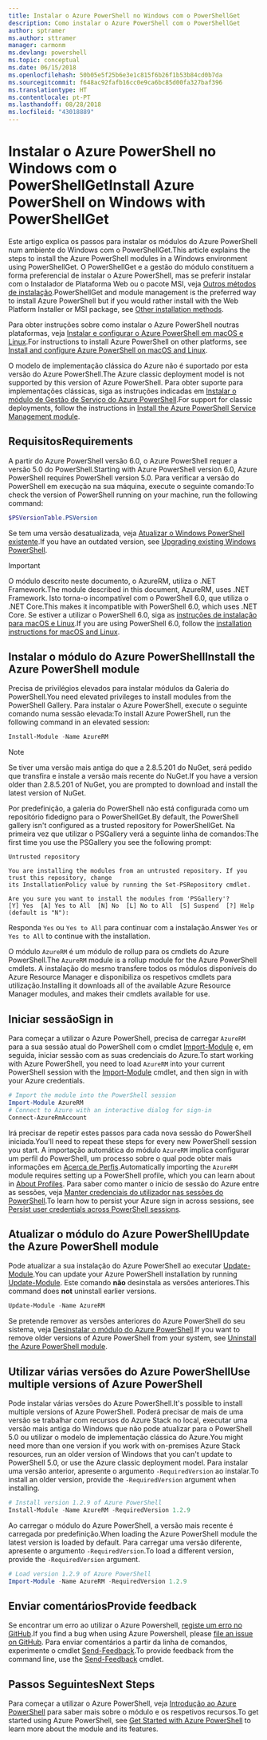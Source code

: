 ```yaml
---
title: Instalar o Azure PowerShell no Windows com o PowerShellGet
description: Como instalar o Azure PowerShell com o PowerShellGet
author: sptramer
ms.author: sttramer
manager: carmonm
ms.devlang: powershell
ms.topic: conceptual
ms.date: 06/15/2018
ms.openlocfilehash: 50b05e5f25b6e3e1c815f6b26f1b53b84cd0b7da
ms.sourcegitcommit: f648ac92fafb16cc0e9ca6bc85d00fa327baf396
ms.translationtype: HT
ms.contentlocale: pt-PT
ms.lasthandoff: 08/28/2018
ms.locfileid: "43018889"
---
```

# <a name="install-azure-powershell-on-windows-with-powershellget"></a><span data-ttu-id="b3e23-103">Instalar o Azure PowerShell no Windows com o PowerShellGet</span><span class="sxs-lookup"><span data-stu-id="b3e23-103">Install Azure PowerShell on Windows with PowerShellGet</span></span>

<span data-ttu-id="b3e23-104">Este artigo explica os passos para instalar os módulos do Azure PowerShell num ambiente do Windows com o PowerShellGet.</span><span class="sxs-lookup"><span data-stu-id="b3e23-104">This article explains the steps to install the Azure PowerShell modules in a Windows environment using PowerShellGet.</span></span> <span data-ttu-id="b3e23-105">O PowerShellGet e a gestão do módulo constituem a forma preferencial de instalar o Azure PowerShell, mas se preferir instalar com o Instalador de Plataforma Web ou o pacote MSI, veja [Outros métodos de instalação](other-install.md).</span><span class="sxs-lookup"><span data-stu-id="b3e23-105">PowerShellGet and module management is the preferred way to install Azure PowerShell but if you would rather install with the Web Platform Installer or MSI package, see [Other installation methods](other-install.md).</span></span>

<span data-ttu-id="b3e23-106">Para obter instruções sobre como instalar o Azure PowerShell noutras plataformas, veja [Instalar e configurar o Azure PowerShell em macOS e Linux](install-azurermps-maclinux.md).</span><span class="sxs-lookup"><span data-stu-id="b3e23-106">For instructions to install Azure PowerShell on other platforms, see [Install and configure Azure PowerShell on macOS and Linux](install-azurermps-maclinux.md).</span></span>

<span data-ttu-id="b3e23-107">O modelo de implementação clássica do Azure não é suportado por esta versão do Azure PowerShell.</span><span class="sxs-lookup"><span data-stu-id="b3e23-107">The Azure classic deployment model is not supported by this version of Azure PowerShell.</span></span> <span data-ttu-id="b3e23-108">Para obter suporte para implementações clássicas, siga as instruções indicadas em [Instalar o módulo de Gestão de Serviço do Azure PowerShell](/powershell/azure/servicemanagement/install-azure-ps).</span><span class="sxs-lookup"><span data-stu-id="b3e23-108">For support for classic deployments, follow the instructions in [Install the Azure PowerShell Service Management module](/powershell/azure/servicemanagement/install-azure-ps).</span></span>

## <a name="requirements"></a><span data-ttu-id="b3e23-109">Requisitos</span><span class="sxs-lookup"><span data-stu-id="b3e23-109">Requirements</span></span>

<span data-ttu-id="b3e23-110">A partir do Azure PowerShell versão 6.0, o Azure PowerShell requer a versão 5.0 do PowerShell.</span><span class="sxs-lookup"><span data-stu-id="b3e23-110">Starting with Azure PowerShell version 6.0, Azure PowerShell requires PowerShell version 5.0.</span></span> <span data-ttu-id="b3e23-111">Para verificar a versão do PowerShell em execução na sua máquina, execute o seguinte comando:</span><span class="sxs-lookup"><span data-stu-id="b3e23-111">To check the version of PowerShell running on your machine, run the following command:</span></span>

```powershell
$PSVersionTable.PSVersion
```

<span data-ttu-id="b3e23-112">Se tem uma versão desatualizada, veja [Atualizar o Windows PowerShell existente](/powershell/scripting/setup/installing-windows-powershell?view=powershell-6#upgrading-existing-windows-powershell).</span><span class="sxs-lookup"><span data-stu-id="b3e23-112">If you have an outdated version, see [Upgrading existing Windows PowerShell](/powershell/scripting/setup/installing-windows-powershell?view=powershell-6#upgrading-existing-windows-powershell).</span></span>

> [!IMPORTANT]
> <span data-ttu-id="b3e23-113">O módulo descrito neste documento, o AzureRM, utiliza o .NET Framework.</span><span class="sxs-lookup"><span data-stu-id="b3e23-113">The module described in this document, AzureRM, uses .NET Framework.</span></span> <span data-ttu-id="b3e23-114">Isto torna-o incompatível com o PowerShell 6.0, que utiliza o .NET Core.</span><span class="sxs-lookup"><span data-stu-id="b3e23-114">This makes it incompatible with PowerShell 6.0, which uses .NET Core.</span></span> <span data-ttu-id="b3e23-115">Se estiver a utilizar o PowerShell 6.0, siga as [instruções de instalação para macOS e Linux](install-azurermps-maclinux.md).</span><span class="sxs-lookup"><span data-stu-id="b3e23-115">If you are using PowerShell 6.0, follow the [installation instructions for macOS and Linux](install-azurermps-maclinux.md).</span></span>

## <a name="install-the-azure-powershell-module"></a><span data-ttu-id="b3e23-116">Instalar o módulo do Azure PowerShell</span><span class="sxs-lookup"><span data-stu-id="b3e23-116">Install the Azure PowerShell module</span></span>

<span data-ttu-id="b3e23-117">Precisa de privilégios elevados para instalar módulos da Galeria do PowerShell.</span><span class="sxs-lookup"><span data-stu-id="b3e23-117">You need elevated privileges to install modules from the PowerShell Gallery.</span></span> <span data-ttu-id="b3e23-118">Para instalar o Azure PowerShell, execute o seguinte comando numa sessão elevada:</span><span class="sxs-lookup"><span data-stu-id="b3e23-118">To install Azure PowerShell, run the following command in an elevated session:</span></span>

```powershell
Install-Module -Name AzureRM
```

> [!NOTE]
> <span data-ttu-id="b3e23-119">Se tiver uma versão mais antiga do que a 2.8.5.201 do NuGet, será pedido que transfira e instale a versão mais recente do NuGet.</span><span class="sxs-lookup"><span data-stu-id="b3e23-119">If you have a version older than 2.8.5.201 of NuGet, you are prompted to download and install the latest version of NuGet.</span></span>

<span data-ttu-id="b3e23-120">Por predefinição, a galeria do PowerShell não está configurada como um repositório fidedigno para o PowerShellGet.</span><span class="sxs-lookup"><span data-stu-id="b3e23-120">By default, the PowerShell gallery isn't configured as a trusted repository for PowerShellGet.</span></span> <span data-ttu-id="b3e23-121">Na primeira vez que utilizar o PSGallery verá a seguinte linha de comandos:</span><span class="sxs-lookup"><span data-stu-id="b3e23-121">The first time you use the PSGallery you see the following prompt:</span></span>

```output
Untrusted repository

You are installing the modules from an untrusted repository. If you trust this repository, change
its InstallationPolicy value by running the Set-PSRepository cmdlet.

Are you sure you want to install the modules from 'PSGallery'?
[Y] Yes  [A] Yes to All  [N] No  [L] No to All  [S] Suspend  [?] Help (default is "N"):
```

<span data-ttu-id="b3e23-122">Responda `Yes` ou `Yes to All` para continuar com a instalação.</span><span class="sxs-lookup"><span data-stu-id="b3e23-122">Answer `Yes` or `Yes to All` to continue with the installation.</span></span>

<span data-ttu-id="b3e23-123">O módulo `AzureRM` é um módulo de rollup para os cmdlets do Azure PowerShell.</span><span class="sxs-lookup"><span data-stu-id="b3e23-123">The `AzureRM` module is a rollup module for the Azure PowerShell cmdlets.</span></span> <span data-ttu-id="b3e23-124">A instalação do mesmo transfere todos os módulos disponíveis do Azure Resource Manager e disponibiliza os respetivos cmdlets para utilização.</span><span class="sxs-lookup"><span data-stu-id="b3e23-124">Installing it downloads all of the available Azure Resource Manager modules, and makes their cmdlets available for use.</span></span>

## <a name="sign-in"></a><span data-ttu-id="b3e23-125">Iniciar sessão</span><span class="sxs-lookup"><span data-stu-id="b3e23-125">Sign in</span></span>

<span data-ttu-id="b3e23-126">Para começar a utilizar o Azure PowerShell, precisa de carregar `AzureRM` para a sua sessão atual do PowerShell com o cmdlet [Import-Module](/powershell/module/Microsoft.PowerShell.Core/Import-Module) e, em seguida, iniciar sessão com as suas credenciais do Azure.</span><span class="sxs-lookup"><span data-stu-id="b3e23-126">To start working with Azure PowerShell, you need to load `AzureRM` into your current PowerShell session with the [Import-Module](/powershell/module/Microsoft.PowerShell.Core/Import-Module) cmdlet, and then sign in with your Azure credentials.</span></span>

```powershell
# Import the module into the PowerShell session
Import-Module AzureRM
# Connect to Azure with an interactive dialog for sign-in
Connect-AzureRmAccount
```

<span data-ttu-id="b3e23-127">Irá precisar de repetir estes passos para cada nova sessão do PowerShell iniciada.</span><span class="sxs-lookup"><span data-stu-id="b3e23-127">You'll need to repeat these steps for every new PowerShell session you start.</span></span> <span data-ttu-id="b3e23-128">A importação automática do módulo `AzureRM` implica configurar um perfil do PowerShell, um processo sobre o qual pode obter mais informações em [Acerca de Perfis](/powershell/module/microsoft.powershell.core/about/about_profiles).</span><span class="sxs-lookup"><span data-stu-id="b3e23-128">Automatically importing the `AzureRM` module requires setting up a PowerShell profile, which you can learn about in [About Profiles](/powershell/module/microsoft.powershell.core/about/about_profiles).</span></span>
<span data-ttu-id="b3e23-129">Para saber como manter o início de sessão do Azure entre as sessões, veja [Manter credenciais do utilizador nas sessões do PowerShell](context-persistence.md).</span><span class="sxs-lookup"><span data-stu-id="b3e23-129">To learn how to persist your Azure sign in across sessions, see [Persist user credentials across PowerShell sessions](context-persistence.md).</span></span>

## <a name="update-the-azure-powershell-module"></a><span data-ttu-id="b3e23-130">Atualizar o módulo do Azure PowerShell</span><span class="sxs-lookup"><span data-stu-id="b3e23-130">Update the Azure PowerShell module</span></span>

<span data-ttu-id="b3e23-131">Pode atualizar a sua instalação do Azure PowerShell ao executar [Update-Module](/powershell/module/powershellget/update-module).</span><span class="sxs-lookup"><span data-stu-id="b3e23-131">You can update your Azure PowerShell installation by running [Update-Module](/powershell/module/powershellget/update-module).</span></span> <span data-ttu-id="b3e23-132">Este comando __não__ desinstala as versões anteriores.</span><span class="sxs-lookup"><span data-stu-id="b3e23-132">This command does __not__ uninstall earlier versions.</span></span>

```powershell
Update-Module -Name AzureRM
```

<span data-ttu-id="b3e23-133">Se pretende remover as versões anteriores do Azure PowerShell do seu sistema, veja [Desinstalar o módulo do Azure PowerShell](uninstall-azurerm-ps.md).</span><span class="sxs-lookup"><span data-stu-id="b3e23-133">If you want to remove older versions of Azure PowerShell from your system, see [Uninstall the Azure PowerShell module](uninstall-azurerm-ps.md).</span></span>

## <a name="use-multiple-versions-of-azure-powershell"></a><span data-ttu-id="b3e23-134">Utilizar várias versões do Azure PowerShell</span><span class="sxs-lookup"><span data-stu-id="b3e23-134">Use multiple versions of Azure PowerShell</span></span>

<span data-ttu-id="b3e23-135">Pode instalar várias versões do Azure PowerShell.</span><span class="sxs-lookup"><span data-stu-id="b3e23-135">It's possible to install multiple versions of Azure PowerShell.</span></span> <span data-ttu-id="b3e23-136">Poderá precisar de mais de uma versão se trabalhar com recursos do Azure Stack no local, executar uma versão mais antiga do Windows que não pode atualizar para o PowerShell 5.0 ou utilizar o modelo de implementação clássica do Azure.</span><span class="sxs-lookup"><span data-stu-id="b3e23-136">You might need more than one version if you work with on-premises Azure Stack resources, run an older version of Windows that you can't update to PowerShell 5.0, or use the Azure classic deployment model.</span></span> <span data-ttu-id="b3e23-137">Para instalar uma versão anterior, apresente o argumento `-RequiredVersion` ao instalar.</span><span class="sxs-lookup"><span data-stu-id="b3e23-137">To install an older version, provide the `-RequiredVersion` argument when installing.</span></span>

```powershell
# Install version 1.2.9 of Azure PowerShell
Install-Module -Name AzureRM -RequiredVersion 1.2.9
```

<span data-ttu-id="b3e23-138">Ao carregar o módulo do Azure PowerShell, a versão mais recente é carregada por predefinição.</span><span class="sxs-lookup"><span data-stu-id="b3e23-138">When loading the Azure PowerShell module the latest version is loaded by default.</span></span> <span data-ttu-id="b3e23-139">Para carregar uma versão diferente, apresente o argumento `-RequiredVersion`.</span><span class="sxs-lookup"><span data-stu-id="b3e23-139">To load a different version, provide the `-RequiredVersion` argument.</span></span>

```powershell
# Load version 1.2.9 of Azure PowerShell
Import-Module -Name AzureRM -RequiredVersion 1.2.9
```

## <a name="provide-feedback"></a><span data-ttu-id="b3e23-140">Enviar comentários</span><span class="sxs-lookup"><span data-stu-id="b3e23-140">Provide feedback</span></span>

<span data-ttu-id="b3e23-141">Se encontrar um erro ao utilizar o Azure Powershell, [registe um erro no GitHub](https://github.com/Azure/azure-powershell/issues).</span><span class="sxs-lookup"><span data-stu-id="b3e23-141">If you find a bug when using Azure Powershell, please [file an issue on GitHub](https://github.com/Azure/azure-powershell/issues).</span></span>
<span data-ttu-id="b3e23-142">Para enviar comentários a partir da linha de comandos, experimente o cmdlet [Send-Feedback](/powershell/module/azurerm.profile/send-feedback).</span><span class="sxs-lookup"><span data-stu-id="b3e23-142">To provide feedback from the command line, use the [Send-Feedback](/powershell/module/azurerm.profile/send-feedback) cmdlet.</span></span>

## <a name="next-steps"></a><span data-ttu-id="b3e23-143">Passos Seguintes</span><span class="sxs-lookup"><span data-stu-id="b3e23-143">Next Steps</span></span>

<span data-ttu-id="b3e23-144">Para começar a utilizar o Azure PowerShell, veja [Introdução ao Azure PowerShell](get-started-azureps.md) para saber mais sobre o módulo e os respetivos recursos.</span><span class="sxs-lookup"><span data-stu-id="b3e23-144">To get started using Azure PowerShell, see [Get Started with Azure PowerShell](get-started-azureps.md) to learn more about the module and its features.</span></span>